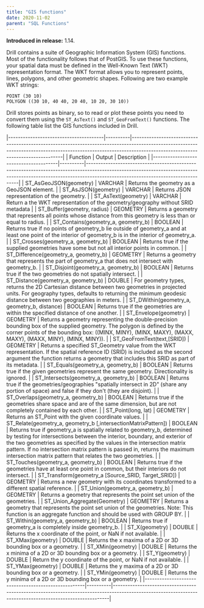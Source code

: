 ```yaml
---
title: "GIS functions"
date: 2020-11-02
parent: "SQL Functions"
---
```


**Introduced in release:** 1.14.

Drill contains a suite of Geographic Information System (GIS) functions. Most of the functionality follows that of PostGIS.  To use these functions, your spatial data must be defined in the Well-Known Text (WKT) representation format.  The WKT format allows you to represent points, lines, polygons, and other geometric shapes. Following are two example WKT strings:

```
POINT (30 10)
POLYGON ((30 10, 40 40, 20 40, 10 20, 30 10))
```

Drill stores points as binary, so to read or plot these points you need to convert them using the `ST_AsText()` and `ST_GeoFromText()` functions.  The following table list the GIS functions included in Drill.

|---------------------------------------|----------|--------------------------------------------------------------------------------------------------------------------------------------------------------------------------------------------------------------|
| Function                              | Output   | Description                                                                                                                                                                                                  |
|---------------------------------------|----------|--------------------------------------------------------------------------------------------------------------------------------------------------------------------------------------------------------------|
| ST_AsGeoJSON(geometry)                | VARCHAR  | Returns the geometry as a GeoJSON element.                                                                                                                                                                   |
| ST_AsJSON(geometry)                   | VARCHAR  | Returns JSON representation of the geometry.                                                                                                                                                                 |
| ST_AsText(geometry)                   | VARCHAR  | Return a the WKT representation of the geometry/geography without SRID metadata                                                                                                                              |
| ST_Buffer(geometry, radius)           | GEOMETRY | Returns a geometry that represents all points whose distance from this geometry is less than or equal to radius.                                                                                             |
| ST_Contains(geometry_a, geometry_b)   | BOOLEAN  | Returns true if no points of geometry_b lie outside of geometry_a and at least one point of the interior of geometry_b is in the interior of geometry_a.                                                     |
| ST_Crosses(geometry_a, geometry_b)    | BOOLEAN  | Returns true if the supplied geometries have some but not all interior points in common.                                                                                                                     |
| ST_Difference(geometry_a, geometry_b) | GEOMETRY | Returns a geometry that represents the part of geometry_a that does not intersect with geometry_b.                                                                                                           |
| ST_Disjoint(geometry_a, geometry_b)   | BOOLEAN  | Returns true if the two geometries do not spatially intersect.                                                                                                                                               |
| ST_Distance(geometry_a, geometry_b)   | DOUBLE   | For geometry types, returns the 2D Cartesian distance between two geometries in projected units. For geography types, defaults to returning the minimum geodesic distance between two geographies in meters. |
| ST_DWithin(geometry_a, geometry_b,
			distance)                     | BOOLEAN  | Returns true if the geometries are within the specified distance of one another.                                                                                                                                                                                                                                                                                             |
| ST_Envelope(geometry)                 | GEOMETRY | Returns a geometry representing the double-precision bounding box of the supplied geometry. The polygon is defined by the corner points of the bounding box: ((MINX, MINY), (MINX, MAXY), (MAXX, MAXY), (MAXX, MINY), (MINX, MINY)). |
| ST_GeoFromText(text,[SRID])           | GEOMETRY | Returns a specified ST_Geometry value from the WKT representation. If the spatial reference ID (SRID) is included as the second argument the function returns a geometry that includes this SRID as part of its metadata.            |
| ST_Equals(geometry_a, geometry_b)     | BOOLEAN  | Returns true if the given geometries represent the same geometry. Directionality is ignored.                                                                                                                                         |
| ST_Intersects(geometry_a, geometry_b) | BOOLEAN  | Returns true if the geometries/geographies "spatially intersect in 2D" (share any portion of space) and false if they don't (they are disjoint).                                                                                     |
| ST_Overlaps(geometry_a, geometry_b)   | BOOLEAN  | Returns true if the geometries share space and are of the same dimension, but are not completely contained by each other.                                                                                                            |
| ST_Point(long, lat)                   | GEOMETRY | Returns an ST_Point with the given coordinate values.                                                                                                                                                                                |
| ST_Relate(geometry_a, geometry_b
			[,intersectionMatrixPattern]) | BOOLEAN  | Returns true if geometry_a is spatially related to geometry_b, determined by testing for intersections between the interior, boundary, and exterior of the two geometries as specified by the values in the intersection matrix pattern. If no intersection matrix pattern is passed in, returns the maximum intersection matrix pattern that relates the two geometries. |
| ST_Touches(geometry_a, geometry_b)                  | BOOLEAN  | Returns true if the geometries have at least one point in common, but their interiors do not intersect.                                                  |
| ST_Transform(geometry_a [Source_SRID, Target_SRID]) | GEOMETRY | Returns a new geometry with its coordinates transformed to a different spatial reference.                                                                |
| ST_Union(geometry_a, geometry_b)                    | GEOMETRY | Returns a geometry that represents the point set union of the geometries.                                                                                |
| ST_Union_Aggregate(Geometry)                        | GEOMETRY | Returns a geometry that represents the point set union of the geometries. Note: This function is an aggregate function and should be used with GROUP BY. |
| ST_Within(geometry_a, geometry_b)                   | BOOLEAN  | Returns true if geometry_a is completely inside geometry_b.                                                                                              |
| ST_X(geometry)                                      | DOUBLE   | Returns the x coordinate of the point, or NaN if not available.                                                                                          |
| ST_XMax(geometry)                                   | DOUBLE   | Returns the x maxima of a 2D or 3D bounding box or a geometry.                                                                                           |
| ST_XMin(geometry)                                   | DOUBLE   | Returns the x minima of a 2D or 3D bounding box or a geometry.                                                                                           |
| ST_Y(geometry)                                      | DOUBLE   | Return the y coordinate of the point, or NaN if not available.                                                                                           |
| ST_YMax(geometry)                                   | DOUBLE   | Returns the y maxima of a 2D or 3D bounding box or a geometry.                                                                                           |
| ST_YMin(geometry)                                   | DOUBLE   | Returns the y minima of a 2D or 3D bounding box or a geometry.                                                                                           |
|-----------------------------------------------------|----------|----------------------------------------------------------------------------------------------------------------------------------------------------------|

